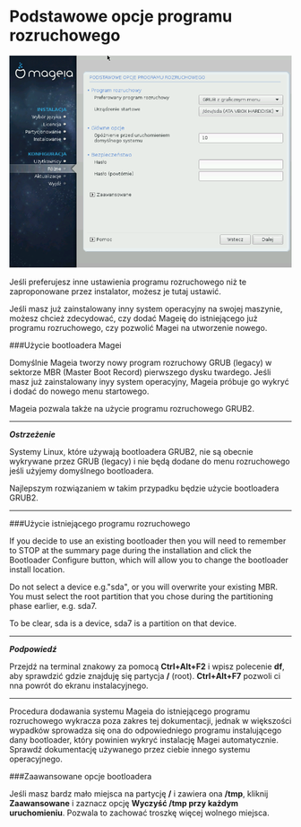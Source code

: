 # Podstawowe opcje programu rozruchowego

![](./images/dx2-setupBootloader.png)

Jeśli preferujesz inne ustawienia programu rozruchowego niż te zaproponowane przez instalator, możesz je tutaj ustawić.

Jeśli masz już zainstalowany inny system operacyjny na swojej maszynie, możesz chcież zdecydować, czy dodać Mageię do istniejącego już programu rozruchowego, czy pozwolić Magei na utworzenie nowego.


###Użycie bootloadera Magei

Domyślnie Mageia tworzy nowy program rozruchowy GRUB (legacy) w sektorze MBR (Master Boot Record) pierwszego dysku twardego. Jeśli masz już zainstalowany inyy system operacyjny, Mageia próbuje go wykryć i dodać do nowego menu startowego.

Mageia pozwala także na użycie programu rozruchowego GRUB2.

---

***Ostrzeżenie***

Systemy Linux, które używają bootloadera GRUB2, nie są obecnie wykrywane przez GRUB (legacy) i nie będą dodane do menu rozruchowego jeśli użyjemy domyślnego bootloadera.

Najlepszym rozwiązaniem w takim przypadku będzie użycie bootloadera GRUB2.

---

###Użycie istniejącego programu rozruchowego

If you decide to use an existing bootloader then you will need to remember to STOP at the summary page during the installation and click the Bootloader Configure button, which will allow you to change the bootloader install location.

Do not select a device e.g."sda", or you will overwrite your existing MBR. You must select the root partition that you chose during the partitioning phase earlier, e.g. sda7.

To be clear, sda is a device, sda7 is a partition on that device.

---

***Podpowiedź***

Przejdź na terminal znakowy za pomocą **Ctrl+Alt+F2** i wpisz polecenie **df**, aby sprawdzić gdzie znajduję się partycja **/** (root). **Ctrl+Alt+F7** pozwoli ci nna powrót do ekranu instalacyjnego.

---

Procedura dodawania systemu Mageia do istniejącego programu rozruchowego wykracza poza zakres tej dokumentacji, jednak w większości wypadków sprowadza się ona do odpowiedniego programu instalującego dany bootloader, który powinien wykryć instalację Magei automatycznie. Sprawdź dokumentację używanego przez ciebie innego systemu operacyjnego.


###Zaawansowane opcje bootloadera

Jeśli masz bardz mało miejsca na partycję **/** i zawiera ona  **/tmp**, kliknij **Zaawansowane** i zaznacz opcję **Wyczyść /tmp przy każdym uruchomieniu**. Pozwala to zachować troszkę więcej wolnego miejsca.
